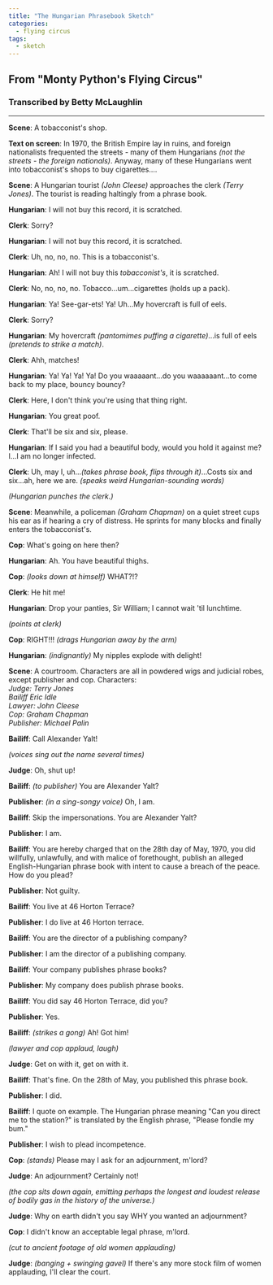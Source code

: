 ```yaml
---
title: "The Hungarian Phrasebook Sketch"
categories:
  - flying circus
tags:
  - sketch
---
```


## From "Monty Python's Flying Circus"
### Transcribed by Betty McLaughlin

---

**Scene**: A tobacconist's shop.
 
**Text on screen**: In 1970, the British Empire lay in ruins, and foreign nationalists frequented the streets - many of them Hungarians _(not the streets - the foreign nationals)_. Anyway, many of these Hungarians went into tobacconist's shops to buy cigarettes....

**Scene**: A Hungarian tourist _(John Cleese)_ approaches the clerk _(Terry Jones)_. The tourist is reading haltingly from a phrase book.

**Hungarian**: I will not buy this record, it is scratched.

**Clerk**: Sorry?

**Hungarian**: I will not buy this record, it is scratched.

**Clerk**: Uh, no, no, no. This is a tobacconist's.

**Hungarian**: Ah! I will not buy this *tobacconist's*, it is scratched.

**Clerk**: No, no, no, no. Tobacco...um...cigarettes (holds up a pack).

**Hungarian**: Ya! See-gar-ets! Ya! Uh...My hovercraft is full of eels.

**Clerk**: Sorry?

**Hungarian**: My hovercraft _(pantomimes puffing a cigarette)_...is full of eels _(pretends to strike a match)_.

**Clerk**: Ahh, matches!

**Hungarian**: Ya! Ya! Ya! Ya! Do you waaaaant...do you waaaaaant...to come back to my place, bouncy bouncy?

**Clerk**: Here, I don't think you're using that thing right.

**Hungarian**: You great poof.

**Clerk**: That'll be six and six, please.

**Hungarian**: If I said you had a beautiful body, would you hold it against me? I...I am no longer infected.

**Clerk**: Uh, may I, uh..._(takes phrase book, flips through it)_...Costs six and six...ah, here we are. _(speaks weird Hungarian-sounding words)_

_(Hungarian punches the clerk.)_

**Scene**: Meanwhile, a policeman _(Graham Chapman)_ on a quiet street cups his ear as if hearing a cry of distress. He sprints for many blocks and finally enters the tobacconist's.

**Cop**: What's going on here then?

**Hungarian**: Ah. You have beautiful thighs.

**Cop**: _(looks down at himself)_ WHAT?!?

**Clerk**: He hit me!

**Hungarian**: Drop your panties, Sir William; I cannot wait 'til lunchtime.

_(points at clerk)_

**Cop**: RIGHT!!! _(drags Hungarian away by the arm)_

**Hungarian**: _(indignantly)_ My nipples explode with delight!

**Scene**: A courtroom. Characters are all in powdered wigs and judicial robes, except publisher and cop. Characters:\
_Judge: Terry Jones_\
_Bailiff Eric Idle_\
_Lawyer: John Cleese_\
_Cop: Graham Chapman_\
_Publisher: Michael Palin_

**Bailiff**: Call Alexander Yalt!

_(voices sing out the name several times)_

**Judge**: Oh, shut up!

**Bailiff**: _(to publisher)_ You are Alexander Yalt?

**Publisher**: _(in a sing-songy voice)_ Oh, I am.

**Bailiff**: Skip the impersonations. You are Alexander Yalt?

**Publisher**: I am.

**Bailiff**: You are hereby charged that on the 28th day of May, 1970, you did willfully, unlawfully, and with malice of forethought, publish an alleged English-Hungarian phrase book with intent to cause a breach of the peace. How do you plead?

**Publisher**: Not guilty.

**Bailiff**: You live at 46 Horton Terrace?

**Publisher**: I do live at 46 Horton terrace.

**Bailiff**: You are the director of a publishing company?

**Publisher**: I am the director of a publishing company.

**Bailiff**: Your company publishes phrase books?

**Publisher**: My company does publish phrase books.

**Bailiff**: You did say 46 Horton Terrace, did you?

**Publisher**: Yes.

**Bailiff**: _(strikes a gong)_ Ah! Got him!

_(lawyer and cop applaud, laugh)_

**Judge**: Get on with it, get on with it.

**Bailiff**: That's fine. On the 28th of May, you published this phrase book.

**Publisher**: I did.

**Bailiff**: I quote on example. The Hungarian phrase meaning "Can you direct me to the station?" is translated by the English phrase, "Please fondle my bum."

**Publisher**: I wish to plead incompetence.

**Cop**: _(stands)_ Please may I ask for an adjournment, m'lord?

**Judge**: An adjournment? Certainly not!

_(the cop sits down again, emitting perhaps the longest and loudest release of bodily gas in the history of the universe.)_

**Judge**: Why on earth didn't you say WHY you wanted an adjournment?

**Cop**: I didn't know an acceptable legal phrase, m'lord.

_(cut to ancient footage of old women applauding)_

**Judge**: _(banging + swinging gavel)_ If there's any more stock film of women applauding, I'll clear the court.